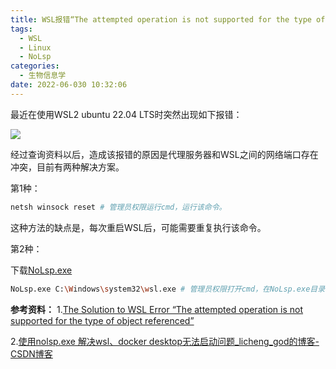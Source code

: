 ```yaml
---
title: WSL报错“The attempted operation is not supported for the type of object referenced”解决方案
tags:
  - WSL
  - Linux
  - NoLsp
categories:
  - 生物信息学
date: 2022-06-030 10:32:06
---
```



最近在使用WSL2 ubuntu 22.04 LTS时突然出现如下报错：

<!-- more -->

![](https://static.gridea.dev/335395751264780883/FfSvWM4MV.png)

经过查询资料以后，造成该报错的原因是代理服务器和WSL之间的网络端口存在冲突，目前有两种解决方案。

第1种：

```bash
netsh winsock reset # 管理员权限运行cmd，运行该命令。
```

这种方法的缺点是，每次重启WSL后，可能需要重复执行该命令。

第2种：

下载[NoLsp.exe](http://www.proxifier.com/tmp/Test20200228/NoLsp.exe)

```bash
NoLsp.exe C:\Windows\system32\wsl.exe # 管理员权限打开cmd，在NoLsp.exe目录下执行该命令
```





**参考资料：**
1.[The Solution to WSL Error “The attempted operation is not supported for the type of object referenced”](https://wangyj.medium.com/the-solution-to-wsl-error-the-attempted-operation-is-not-supported-for-the-type-of-object-aa559854d1e3)

2.[使用nolsp.exe 解决wsl、docker desktop无法启动问题_licheng_god的博客-CSDN博客](https://blog.csdn.net/qq_28421553/article/details/119915116)

